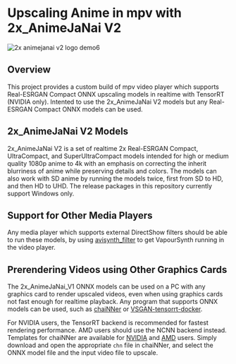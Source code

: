 # Upscaling Anime in mpv with 2x_AnimeJaNai V2

![2x animejanai v2 logo demo6](https://github.com/the-database/mpv-upscale-2x_animejanai/assets/25811902/f7219bd4-b1d7-41a4-8b3b-6385d28c87f2)


## Overview
This project provides a custom build of mpv video player which supports Real-ESRGAN Compact ONNX upscaling models in realtime with TensorRT (NVIDIA only). Intented to use the 2x_AnimeJaNai V2 models but any Real-ESRGAN Compact ONNX models can be used. 

## 2x_AnimeJaNai V2 Models
2x_AnimeJaNai V2 is a set of realtime 2x Real-ESRGAN Compact, UltraCompact, and SuperUltraCompact models intended for high or medium quality 1080p anime to 4k with an emphasis on correcting the inherit blurriness of anime while preserving details and colors. The models can also work with SD anime by running the models twice, first from SD to HD, and then HD to UHD. The release packages in this repository currently support Windows only.

## Support for Other Media Players
Any media player which supports external DirectShow filters should be able to run these models, by using [avisynth_filter](https://github.com/CrendKing/avisynth_filter) to get VapourSynth running in the video player. 

## Prerendering Videos using Other Graphics Cards
The 2x_AnimeJaNai_V1 ONNX models can be used on a PC with any graphics card to render upscaled videos, even when using graphics cards not fast enough for realtime playback. Any program that supports ONNX models can be used, such as [chaiNNer](https://github.com/chaiNNer-org/chaiNNer) or [VSGAN-tensorrt-docker](https://github.com/styler00dollar/VSGAN-tensorrt-docker).

For NVIDIA users, the TensorRT backend is recommended for fastest rendering performance. AMD users should use the NCNN backend instead. Templates for chaiNNer are available for [NVIDIA](animejanai-nvidia.chn?raw=1) and [AMD](animejanai-amd.chn?raw=1) users. Simply download and open the appropriate `chn` file in chaiNNer, and select the ONNX model file and the input video file to upscale. 
